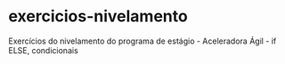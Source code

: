 # exercicios-nivelamento
Exercícios do nivelamento do programa de estágio - Aceleradora Ágil - if ELSE, condicionais 
